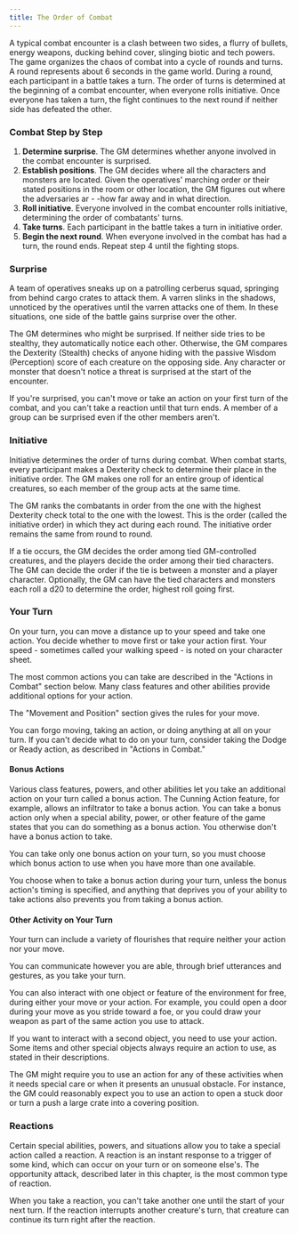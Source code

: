 ```yaml
---
title: The Order of Combat
---
```

A typical combat encounter is a clash between two sides, a flurry of bullets, energy weapons, ducking behind cover,
slinging biotic and tech powers. The game organizes the chaos of combat into a cycle of rounds and turns. A round
represents about 6 seconds in the game world. During a round, each participant in a battle takes a turn. The order of
turns is determined at the beginning of a combat encounter, when everyone rolls initiative. Once everyone has taken a
turn, the fight continues to the next round if neither side has defeated the other.

### Combat Step by Step

1. __Determine surprise__. The GM determines whether anyone involved in the combat encounter is surprised.
2. __Establish positions__. The GM decides where all the characters and monsters are located. Given the operatives' marching
order or their stated positions in the room or other location, the GM figures out where the adversaries ar - -how far away and in what direction.
3. __Roll initiative__. Everyone involved in the combat encounter rolls initiative, determining the order of combatants' turns.
4. __Take turns__. Each participant in the battle takes a turn in initiative order.
5. __Begin the next round__. When everyone involved in the combat has had a turn, the round ends. Repeat step 4 until the fighting stops.

### Surprise
A team of operatives sneaks up on a patrolling cerberus squad, springing from behind cargo crates to attack them. A varren
slinks in the shadows, unnoticed by the operatives until the varren attacks one of them. In these situations, one side of
the battle gains surprise over the other.

The GM determines who might be surprised. If neither side tries to be stealthy, they automatically notice each other.
Otherwise, the GM compares the Dexterity (Stealth) checks of anyone hiding with the passive Wisdom (Perception) score of
each creature on the opposing side. Any character or monster that doesn't notice a threat is surprised at the start of the encounter.

If you're surprised, you can't move or take an action on your first turn of the combat, and you can't take a reaction
until that turn ends. A member of a group can be surprised even if the other members aren't.


### Initiative
Initiative determines the order of turns during combat. When combat starts, every participant makes a Dexterity check to
determine their place in the initiative order. The GM makes one roll for an entire group of identical creatures, so each
member of the group acts at the same time.

The GM ranks the combatants in order from the one with the highest Dexterity check total to the one with the lowest. This
is the order (called the initiative order) in which they act during each round. The initiative order remains the same
from round to round.

If a tie occurs, the GM decides the order among tied GM-controlled creatures, and the players decide the order among
their tied characters. The GM can decide the order if the tie is between a monster and a player character. Optionally,
the GM can have the tied characters and monsters each roll a d20 to determine the order, highest roll going first.


### Your Turn
On your turn, you can move a distance up to your speed and take one action. You decide whether to move first or take
your action first. Your speed - sometimes called your walking speed - is noted on your character sheet.

The most common actions you can take are described in the "Actions in Combat" section below. Many class features and
other abilities provide additional options for your action.

The "Movement and Position" section gives the rules for your move.

You can forgo moving, taking an action, or doing anything at all on your turn. If you can't decide what to do on your
turn, consider taking the Dodge or Ready action, as described in "Actions in Combat."

#### Bonus Actions
Various class features, powers, and other abilities let you take an additional action on your turn called a bonus action.
The Cunning Action feature, for example, allows an infiltrator to take a bonus action. You can take a bonus action only
when a special ability, power, or other feature of the game states that you can do something as a bonus action. You
otherwise don't have a bonus action to take.

You can take only one bonus action on your turn, so you must choose which bonus action to use when you have more than
one available.

You choose when to take a bonus action during your turn, unless the bonus action's timing is specified, and anything
that deprives you of your ability to take actions also prevents you from taking a bonus action.

#### Other Activity on Your Turn
Your turn can include a variety of flourishes that require neither your action nor your move.

You can communicate however you are able, through brief utterances and gestures, as you take your turn.

You can also interact with one object or feature of the environment for free, during either your move or your action.
For example, you could open a door during your move as you stride toward a foe, or you could draw your weapon as part
of the same action you use to attack.

If you want to interact with a second object, you need to use your action. Some items and other special objects always
require an action to use, as stated in their descriptions.

The GM might require you to use an action for any of these activities when it needs special care or when it presents an
unusual obstacle. For instance, the GM could reasonably expect you to use an action to open a stuck door or turn a
push a large crate into a covering position.



### Reactions
Certain special abilities, powers, and situations allow you to take a special action called a reaction. A reaction is an
instant response to a trigger of some kind, which can occur on your turn or on someone else's. The opportunity attack,
described later in this chapter, is the most common type of reaction.

When you take a reaction, you can't take another one until the start of your next turn. If the reaction interrupts
another creature's turn, that creature can continue its turn right after the reaction.

<me-source-reference pages="90-91"></me-source-reference>
